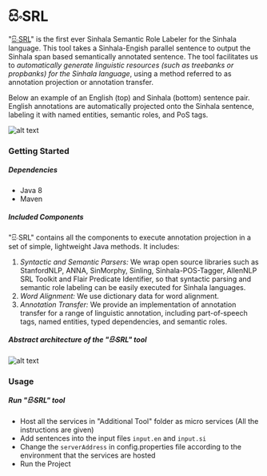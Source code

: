 # සිංSRL

"[සිංSRL](http://www.colips.org/conferences/ialp2020/proceedings/papers/IALP2020_P51.pdf)" is the first ever Sinhala Semantic Role Labeler for the Sinhala language. This tool takes a Sinhala-Engish parallel sentence to output the Sinhala span based semantically annotated sentence. The tool facilitates us to *automatically generate linguistic resources (such as treebanks or propbanks) for the Sinhala language*, using a method referred to as annotation projection or annotation transfer.

Below an example of an English (top) and Sinhala (bottom) sentence pair. English annotations are automatically projected onto the Sinhala sentence, labeling it with named entities, semantic roles, and PoS tags.

![alt text](https://github.com/SandunK/SinSRL/blob/master/images/projection.png?raw=true)


### Getting Started

##### Dependencies
   - Java 8
   - Maven
 
##### Included Components

"සිංSRL" contains all the components to execute annotation projection in a set of simple, lightweight Java methods. It includes:

  1. *Syntactic and Semantic Parsers:* We wrap open source libraries such as StanfordNLP, ANNA, SinMorphy, Sinling, Sinhala-POS-Tagger, AllenNLP SRL Toolkit and Flair Predicate Identifier, so that syntactic parsing and semantic role labeling can be easily executed for Sinhala languages.
  2. *Word Alignment:* We use dictionary data for word alignment.
  3. *Annotation Transfer:* We provide an implementation of annotation transfer for a range of linguistic annotation, including part-of-speech tags, named entities, typed dependencies, and semantic roles.

 
##### Abstract architecture of the "සිංSRL" tool

![alt text](https://github.com/SandunK/SinSRL/blob/master/images/architecture.png?raw=true)


### Usage

##### Run "සිංSRL" tool

- Host all the services in "Additional Tool" folder as micro services (All the instructions are given)
- Add sentences into the input files `input.en` and `input.si`
- Change the `serverAddress` in config.properties file according to the environment that the services are hosted
- Run the Project
